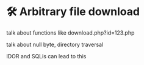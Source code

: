 # 🛠️ Arbitrary file download

talk about functions like download.php?id=123.php

talk about null byte, directory traversal

IDOR and SQLis can lead to this
